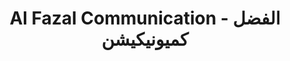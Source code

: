 ---
title: "Al Fazal Communication - الفضل کمیونیکیشن"
url: /karachi/al-fazal-communication-lfdl-khmywnykhyshn/
shop: mobile phone
---